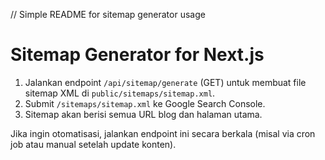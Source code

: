 // Simple README for sitemap generator usage

# Sitemap Generator for Next.js

1. Jalankan endpoint `/api/sitemap/generate` (GET) untuk membuat file sitemap XML di `public/sitemaps/sitemap.xml`.
2. Submit `/sitemaps/sitemap.xml` ke Google Search Console.
3. Sitemap akan berisi semua URL blog dan halaman utama.

Jika ingin otomatisasi, jalankan endpoint ini secara berkala (misal via cron job atau manual setelah update konten).
